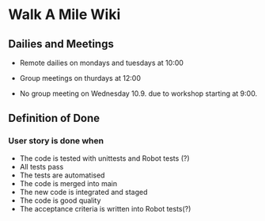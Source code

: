# Walk A Mile Wiki

## Dailies and Meetings

- Remote dailies on mondays and tuesdays at 10:00
- Group meetings on thurdays at 12:00

- No group meeting on Wednesday 10.9. due to workshop starting at 9:00.

## Definition of Done

### User story is done when

- The code is tested with unittests and Robot tests (?)
- All tests pass
- The tests are automatised
- The code is merged into main
- The new code is integrated and staged 
- The code is good quality
- The acceptance criteria is written into Robot tests(?)
